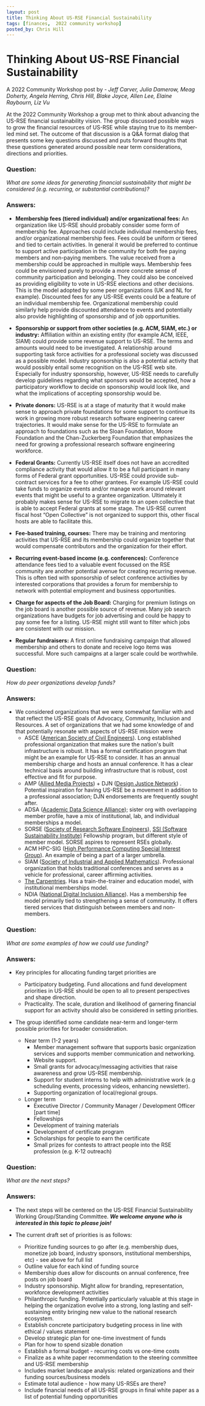 ```yaml
---
layout: post
title: Thinking About US-RSE Financial Sustainability
tags: [finances,  2022 community workshop]
posted_by: Chris Hill
---
```



# Thinking About US-RSE Financial Sustainability 

A 2022 Community Workshop post by - *Jeff Carver, Julia Damerow, Meag Doherty, Angela Herring, Chris Hill, Blake Joyce, Allen Lee, Elaine Raybourn, Liz Vu*

At the 2022 Community Workshop a group met to think about advancing the US-RSE financial sustainability vision. The group discussed possible ways to grow the financial resources of US-RSE while staying true to its member-led mind set. The outcome of that discussion is a Q&A format dialog that presents some key questions discussed and puts forward thoughts that these questions generated around possible near term considerations, directions and priorities. 

### Question: 

*What are some ideas for generating financial sustainability that might be considered (e.g. recurring, or substantial contributions)?*

### Answers: 
* **Membership fees (tiered individual) and/or organizational fees:**
An organization like US-RSE should probably consider some form of membership fee. Approaches could include individual membership fees, and/or organizational membership fees. Fees could be uniform or tiered and tied to certain activities. In general it would be preferred to continue to support active participation in the community for both fee paying members and non-paying members. The value received from a membership could be approached in multiple ways. Membership fees could be envisioned purely to provide a more concrete sense of community participation and belonging. They could also be conceived as providing eligibility to vote in US-RSE elections and other decisions. This is the model adopted by some peer organizations (UK and NL for example).  Discounted fees for any US-RSE events could be a feature of an individual membership fee. Organizational membership could similarly help provide discounted attendance to events and potentially also provide highlighting of sponsorship and of job opportunities. 

* **Sponsorship or support from other societies (e.g. ACM, SIAM, etc.) or industry:**
Affiliation within an existing entity (for example ACM, IEEE, SIAM) could provide some revenue support to US-RSE. The terms and amounts would need to be investigated. A relationship around supporting task force activities for a professional society was discussed as a possible model. Industry sponsorship is also a potential activity that would possibly entail some recognition on the US-RSE web site. Especially  for industry sponsorship, however, US-RSE needs to carefully develop guidelines regarding what sponsors would be accepted, how a participatory workflow to decide on sponsorship would look like, and what the implications of accepting sponsorship would be.

* **Private donors:**
US-RSE is at a stage of maturity that it would make sense to approach private foundations for some support to continue its work in growing more robust research software engineering career trajectories. It would make sense for the US-RSE to formulate an approach to foundations such as the Sloan Foundation, Moore Foundation and the Chan-Zuckerberg Foundation that emphasizes the need for growing a professional research software engineering workforce. 

* **Federal Grants:**
Currently US-RSE itself does not have an accredited compliance activity that would allow it to be a full participant in many forms of Federal grant opportunities. US-RSE could provide sub-contract services for a fee to other grantees. For example US-RSE could take funds to organize events and/or manage work around relevant events that might be useful to a grantee organization. Ultimately it probably makes sense for US-RSE to migrate to an open collective that is able to accept Federal grants at some stage. The US-RSE current fiscal host “Open Collective” is not organized to support this, other fiscal hosts are able to facilitate this. 

* **Fee-based training, courses:**
There may be training and mentoring activities that US-RSE and its membership could organize together that would compensate contributors and the organization for their effort. 

* **Recurring event-based income (e.g. conferences):**
Conference attendance fees tied to a valuable event focussed on the RSE community are another potential avenue for creating recurring revenue. This is often tied with sponsorship of select conference activities by interested corporations that provides a forum for membership to network with potential employment and business opportunities. 

* **Charge for aspects of the Job Board:**
Charging for premium listings on the job board is another possible source of revenue. Many job search organizations have budgets for job advertising and could be happy to pay some fee for a listing. US-RSE might still want to filter which jobs are consistent with our mission.

* **Regular fundraisers:**
A first online fundraising campaign that allowed membership and others to donate and receive logo items was successful. More such campaigns at a larger scale could be worthwhile. 


### Question:

*How do peer organizations develop funds?*

### Answers:

* We considered organizations that we were somewhat familiar with and that reflect the US-RSE goals of Advocacy, Community, Inclusion and Resources. A set of organizations that we had some knowledge of and that potentially resonate with aspects of US-RSE mission were
   * ASCE ([American Society of Civil Engineers](https://www.asce.org/)). Long established professional organization that makes sure the nation's built infrastructure is robust. It has a formal certification program that might be an example for US-RSE to consider. It has an annual membership charge and hosts an annual conference. It has a clear technical basis around building infrastructure that is robust, cost effective and fit for purpose.
   * AMP ([Allied Media Projects](https://alliedmedia.org/)) + DJN ([Design Justice Network](https://design-justice.webflow.io/)) . Potential inspiration for having US-RSE be a movement in addition to a professional association; DJN endorsements are frequently sought after.
   * ADSA ([Academic Data Science Alliance](https://academicdatascience.org/)); sister org with overlapping member profile, have a mix of institutional, lab, and individual memberships a model.
   * SORSE ([Society of Research Software Engineers](https://society-rse.org/)), [SSI (Software Sustainability Institute)](https://www.software.ac.uk/) Fellowship program, but different style of member model. SORSE aspires to represent RSEs globally.
   * ACM HPC-SIG ([High Performance Computing Special Interest Group](https://dl.acm.org/sig/sighpc)). An example of being a part of a larger umbrella. 
   * SIAM ([Society of Industrial and Applied Mathematics](https://www.siam.org)). Professional organization that holds traditional conferences and serves as a vehicle for professional, career affirming activities.
   * [The Carpentries](https://carpentries.org/). Has a train-the-trainer and education model, with institutional memberships model.
   * NDIA ([National Digital Inclusion Alliance](https://www.digitalinclusion.org)). Has a membership fee model primarily tied to strengthening a sense of community. It offers tiered services that distinguish between members and non-members. 


### Question:

*What are some examples of how we could use funding?*

### Answers:

* Key principles for allocating funding target priorities are
   * Participatory budgeting. 
Fund allocations and fund development priorities in US-RSE should be open to all to present perspectives and shape direction. 
   * Practicality. 
The scale, duration and likelihood of garnering financial support for an activity should also be considered in setting priorities.

* The group identified some candidate near-term and longer-term possible priorities for broader consideration.
   * Near term (1-2 years)
      * Member management software that supports basic organization services and supports member communication and networking.
      * Website support.
      * Small grants for advocacy/messaging activities that raise awareness and grow US-RSE membership.
      * Support for student interns to help with administrative work (e.g scheduling events, processing videos, enhancing newsletter).
      * Supporting organization of local/regional groups.
   * Longer term
      * Executive Director / Community Manager / Development Officer [part time]
      * Fellowships
      * Development of training materials
      * Development of certificate program
      * Scholarships for people to earn the certificate
      * Small prizes for contests to attract people into the RSE profession (e.g. K-12 outreach)


### Question:
*What are the next steps?*

### Answers:

* The next steps will be centered on the US-RSE Financial Sustainability Working Group/Standing Committee. ***We welcome anyone who is interested in this topic to please join!***

* The current draft set of priorities is as follows:

   * Prioritize funding sources to go after (e.g. membership dues, monetize job board, industry sponsors, institutional memberships, etc) - see above for full list
   * Outline value for each kind of funding source
   * Membership dues allow for discounts on annual conference, free posts on job board
   * Industry sponsorship. Might allow for branding, representation, workforce development activities
   * Philanthropic funding. Potentially particularly valuable at this stage in helping the organization evolve into a strong, long lasting and  self-sustaining entity bringing new value to the national research ecosystem.
   * Establish concrete participatory budgeting process in line with ethical / values statement 
   * Develop strategic plan for one-time investment of funds
   * Plan for how to spend sizable donation
   * Establish a formal budget - recurring costs vs one-time costs
   * Finalize as a white paper recommendation to the steering committee and US-RSE membership
   * Includes market landscape analysis: related organizations and their funding sources/business models
   * Estimate total audience - how many US-RSEs are there?
   * Include financial needs of all US-RSE groups in final white paper as a list of potential funding opportunities


